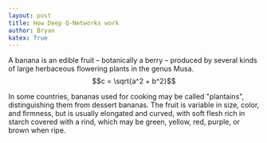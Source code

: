 ```yaml
---
layout: post
title: How Deep Q-Networks work
author: Bryan
katex: True
---
```

A banana is an edible fruit – botanically a berry – produced by several kinds
of large herbaceous flowering plants in the genus Musa. $$c = \sqrt{a^2 + b^2}$$

In some countries, bananas used for cooking may be called "plantains",
distinguishing them from dessert bananas. The fruit is variable in size, color,
and firmness, but is usually elongated and curved, with soft flesh rich in
starch covered with a rind, which may be green, yellow, red, purple, or brown
when ripe.